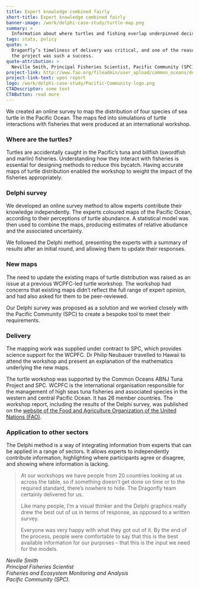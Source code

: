 ```yaml
---
title: Expert knowledge combined fairly
short-title: Expert knowledge combined fairly
banner-image: /work/delphi-case-study/turtle-map.png
summary: >
  Information about where turtles and fishing overlap underpinned decision-making
tags: stats, policy
quote: >
  Dragonfly’s timeliness of delivery was critical, and one of the reasons
  the project was such a success.
quote-attribution: >
  Neville Smith, Principal Fisheries Scientist, Pacific Community (SPC)
project-link: http://www.fao.org/fileadmin/user_upload/common_oceans/docs/Tuna/TurtleMeetingsFinalReport.pdf
project-link-text: open report
logo: /work/delphi-case-study/Pacific-Community-logo.png
CTADescriptor: some text
CTAButton: read more
---
```


We created an online survey to map the distribution of four species of sea
turtle in the Pacific Ocean. The maps fed into simulations of turtle
interactions with fisheries that were produced at an international workshop.

<!--more-->

### Where are the turtles?

Turtles are accidentally caught in the Pacific’s tuna and billfish (swordfish
and marlin) fisheries. Understanding how they interact with fisheries is
essential for designing methods to reduce this bycatch. Having accurate maps of
turtle distribution enabled the workshop to weight the impact of the fisheries
appropriately.

### Delphi survey

We developed an online survey method to allow experts contribute their knowledge
independently. The experts coloured maps of the Pacific Ocean,
according to their perceptions of turtle abundance. A statistical model was
then used to combine the maps, producing estimates of relative abudance and the
associated uncertainty.

We followed the Delphi method, presenting the experts
with a summary of results after an initial round, and allowing them to update
their responses.

### New maps

The need to update the existing maps of turtle distribution was raised as an
issue at a previous WCPFC-led turtle workshop. The workshop had concerns that
existing maps didn’t reflect the full range of expert opinion, and had also asked for
them to be peer-reviewed.

Our Delphi survey was proposed as a solution and we worked closely with the
Pacific Community (SPC) to create a bespoke tool to meet their requirements.

### Delivery

The mapping work was supplied under contract to SPC, which provides science
support for the WCPFC. Dr Philip Neubauer travelled to Hawaii to attend the
workshop and present an explanation of the mathematics underlying the new maps.

The turtle workshop was supported by the Common Oceans ABNJ Tuna Project and
SPC. WCPFC is the international organisation responsible for the management of
high seas tuna fisheries and associated species in the western and central
Pacific Ocean. It has 26 member countries. The workshop report, including the
results of the Delphi survey, was published on the [website of the Food and
Agriculture Organization of the United Nations
(FAO)](http://www.fao.org/fileadmin/user_upload/common_oceans/docs/Tuna/TurtleMeetingsFinalReport.pdf).

### Application to other sectors

The Delphi method is a way of integrating information from experts that can
be applied in a range of sectors. It allows experts to independently
contribute information, highlighting where
participants agree or disagree, and showing where information is lacking.

> At our workshops we have people from 20 countries looking at us across the
> table, so if something doesn’t get done on time or to the required standard,
> there’s nowhere to hide. The Dragonfly team certainly delivered for us.
>
> Like many people, I’m a visual thinker and the Delphi graphics really drew the
> best out of us in terms of response, as opposed to a written survey.
>
> Everyone was very happy with what they got out of it. By the end of the
> process, people were comfortable to say that this is the best available
> information for our purposes – that this is the input we need for the models.

<cite>Neville Smith<br />
Principal Fisheries Scientist<br />
Fisheries and Ecosystem Monitoring and Analysis<br />
Pacific Community (SPC).</cite>

